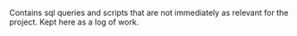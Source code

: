 Contains sql queries and scripts that are not immediately as relevant for the project.
Kept here as a log of work.